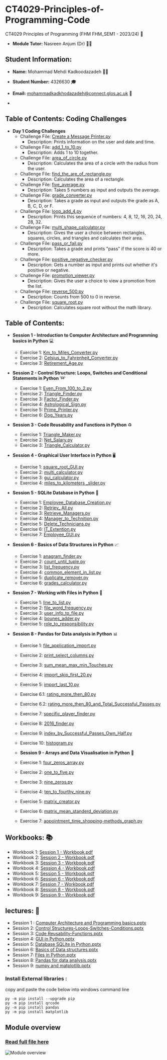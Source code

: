 # CT4029-Principles-of-Programming-Code
CT4029 Principles of Programming (FHM FHM_SEM1 - 2023/24) :notebook:
- **Module Tutor:**  Nasreen Anjum (Dr) :woman_teacher:
## Student Information:
- **Name:** Mohammad Mehdi Kadkoodazadeh :man_student:
- **Student Number:** 4326630 :mortar_board:
- **Email:** mohammadkadkhodazadeh@connect.glos.ac.uk :email:

- 
## Table of Contents: Coding Challenges

- **Day 1 Coding Challenges**
  - Challenge File: [Create a Message Printer.py](https://github.com/mmkdd27/CT4029-Principles-of-Programming-Code/blob/84d12c6241df5874c705fd3d07312a5048a46f58/Day%201%20-%20Session%201/coding%20challenge/Create%20a%20Message%20Printer.py)
    - Description: Prints information on the user and date and time.
  - Challenge File: [add_1_to_10.py](https://github.com/mmkdd27/CT4029-Principles-of-Programming-Code/blob/84d12c6241df5874c705fd3d07312a5048a46f58/Day%201%20-%20Session%201/coding%20challenge/add_1_to_10.py)
    - Description: Adds 1 to 10 together.
  - Challenge File: [area_of_circle.py](https://github.com/mmkdd27/CT4029-Principles-of-Programming-Code/blob/84d12c6241df5874c705fd3d07312a5048a46f58/Day%201%20-%20Session%201/coding%20challenge/area_of_circle.py)
    - Description: Calculates the area of a circle with the radius from the user.
  - Challenge File: [find_the_are_of_rectangle.py](https://github.com/mmkdd27/CT4029-Principles-of-Programming-Code/blob/84d12c6241df5874c705fd3d07312a5048a46f58/Day%201%20-%20Session%201/coding%20challenge/find_the_are%20_of_rectangle.py)
    - Description: Calculates the area of a rectangle.
  - Challenge File: [five_average.py](https://github.com/mmkdd27/CT4029-Principles-of-Programming-Code/blob/84d12c6241df5874c705fd3d07312a5048a46f58/Day%201%20-%20Session%201/coding%20challenge/five_averege.py)
    - Description: Takes 5 numbers as input and outputs the average.
  - Challenge File: [grade_converter.py](https://github.com/mmkdd27/CT4029-Principles-of-Programming-Code/blob/84d12c6241df5874c705fd3d07312a5048a46f58/Day%201%20-%20Session%201/coding%20challenge/grade_converter.py)
    - Description: Takes a grade as input and outputs the grade as A, B, C, D, or F.
  - Challenge File: [loop_add_4.py](https://github.com/mmkdd27/CT4029-Principles-of-Programming-Code/blob/84d12c6241df5874c705fd3d07312a5048a46f58/Day%201%20-%20Session%201/coding%20challenge/loop_add_4.py)
    - Description: Prints this sequence of numbers: 4, 8, 12, 16, 20, 24, 28, 32.
  - Challenge File: [multi_shape_calculator.py](https://github.com/mmkdd27/CT4029-Principles-of-Programming-Code/blob/84d12c6241df5874c705fd3d07312a5048a46f58/Day%201%20-%20Session%201/coding%20challenge/multi_shape_calculator.py)
    - Description: Gives the user a choice between rectangles, squares, circles, and triangles and calculates their area.
  - Challenge File: [pass_or_fail.py](https://github.com/mmkdd27/CT4029-Principles-of-Programming-Code/blob/84d12c6241df5874c705fd3d07312a5048a46f58/Day%201%20-%20Session%201/coding%20challenge/pass_or_fail.py)
    - Description: Takes a grade and prints "pass" if the score is 40 or more.
  - Challenge File: [positive_negative_checker.py](https://github.com/mmkdd27/CT4029-Principles-of-Programming-Code/blob/84d12c6241df5874c705fd3d07312a5048a46f58/Day%201%20-%20Session%201/coding%20challenge/positive_negative_checker.py)
    - Description: Gets a number as input and prints out whether it's positive or negative.
  - Challenge File: [promotion_viewer.py](https://github.com/mmkdd27/CT4029-Principles-of-Programming-Code/blob/84d12c6241df5874c705fd3d07312a5048a46f58/Day%201%20-%20Session%201/coding%20challenge/promotion_viewer.py)
    - Description: Gives the user a choice to view a promotion from the list.
  - Challenge File: [reverse_500.py](https://github.com/mmkdd27/CT4029-Principles-of-Programming-Code/blob/84d12c6241df5874c705fd3d07312a5048a46f58/Day%201%20-%20Session%201/coding%20challenge/reverse_500.py)
    - Description: Counts from 500 to 0 in reverse.
  - Challenge File: [square_root.py](https://github.com/mmkdd27/CT4029-Principles-of-Programming-Code/blob/84d12c6241df5874c705fd3d07312a5048a46f58/Day%201%20-%20Session%201/coding%20challenge/square_root.py)
    - Description: Calculates square root without the math library.

 
  
## Table of Contents:
- **Session 1 - Introduction to Computer Architecture and Programming basics in Python** :computer:
  - Exercise 1: [Km_to_Miles_Converter.py](https://github.com/mmkdd27/CT4029-Principles-of-Programming-Code/blob/04f71e6adf043f570fba62be921b010d6a8e9a80/Day%201%20-%20Session%201/Km_to_Miles_Converter.py)
  - Exercise 2: [Celsius_to_Fahrenheit_Converter.py](https://github.com/mmkdd27/CT4029-Principles-of-Programming-Code/blob/04f71e6adf043f570fba62be921b010d6a8e9a80/Day%201%20-%20Session%201/Celsius_to_Fahrenheit_Converter.py)
  - Exercise 3: [Retirement_Age.py](https://github.com/mmkdd27/CT4029-Principles-of-Programming-Code/blob/04f71e6adf043f570fba62be921b010d6a8e9a80/Day%201%20-%20Session%201/Retirement_Age.py)

- **Session 2 - Control Structure: Loops, Switches and Conditional Statements in Python** :loop:
  - Exercise 1: [Even_From_100_to_2.py](https://github.com/mmkdd27/CT4029-Principles-of-Programming-Code/blob/04f71e6adf043f570fba62be921b010d6a8e9a80/Day%201%20-%20Session%202/Even_From_100_to_2.py)
  - Exercise 2: [Triangle_Finder.py](https://github.com/mmkdd27/CT4029-Principles-of-Programming-Code/blob/04f71e6adf043f570fba62be921b010d6a8e9a80/Day%201%20-%20Session%202/Triangle_Finder.py)
  - Exercise 3: [Factor_Finder.py](https://github.com/mmkdd27/CT4029-Principles-of-Programming-Code/blob/04f71e6adf043f570fba62be921b010d6a8e9a80/Day%201%20-%20Session%202/Factor_Finder.py)
  - Exercise 4: [Astrological_Sign.py](https://github.com/mmkdd27/CT4029-Principles-of-Programming-Code/blob/04f71e6adf043f570fba62be921b010d6a8e9a80/Day%201%20-%20Session%202/Astrological_Sign.py)
  - Exercise 5: [Prime_Printer.py](https://github.com/mmkdd27/CT4029-Principles-of-Programming-Code/blob/04f71e6adf043f570fba62be921b010d6a8e9a80/Day%201%20-%20Session%202/Prime_Printer.py)
  - Exercise 6: [Dog_Years.py](https://github.com/mmkdd27/CT4029-Principles-of-Programming-Code/blob/04f71e6adf043f570fba62be921b010d6a8e9a80/Day%201%20-%20Session%202/Dog_Years.py)

- **Session 3 - Code Reusability and Functions in Python** :recycle:
  - Exercise 1: [Triangle_Maker.py](https://github.com/mmkdd27/CT4029-Principles-of-Programming-Code/blob/04f71e6adf043f570fba62be921b010d6a8e9a80/Day%202%20-%20Session%203/Triangle_Maker.py)
  - Exercise 2: [Net_Salary.py](https://github.com/mmkdd27/CT4029-Principles-of-Programming-Code/blob/04f71e6adf043f570fba62be921b010d6a8e9a80/Day%202%20-%20Session%203/Net_Salary.py)
  - Exercise 3: [Triangle_Calculator.py](https://github.com/mmkdd27/CT4029-Principles-of-Programming-Code/blob/04f71e6adf043f570fba62be921b010d6a8e9a80/Day%202%20-%20Session%203/Triangle_Calculator.py)

- **Session 4 - Graphical User Interface in Python** :desktop_computer:
  - Exercise 1: [square_root_GUI.py](https://github.com/mmkdd27/CT4029-Principles-of-Programming-Code/blob/04f71e6adf043f570fba62be921b010d6a8e9a80/Day%202%20-%20Session%204/square_root_GUI.py)
  - Exercise 2: [multi_calculator.py](https://github.com/mmkdd27/CT4029-Principles-of-Programming-Code/blob/04f71e6adf043f570fba62be921b010d6a8e9a80/Day%202%20-%20Session%204/multi_calculator.py)
  - Exercise 3: [gui_calculator.py](https://github.com/mmkdd27/CT4029-Principles-of-Programming-Code/blob/04f71e6adf043f570fba62be921b010d6a8e9a80/Day%202%20-%20Session%204/gui_calculator.py)
  - Exercise 4: [miles_to_kilometers _slider.py](https://github.com/mmkdd27/CT4029-Principles-of-Programming-Code/blob/04f71e6adf043f570fba62be921b010d6a8e9a80/Day%202%20-%20Session%204/miles_to_kilometers%20_slider.py)

- **Session 5 - SQLite Database in Python** :floppy_disk:
  - Exercise 1: [Employee_Database_Creation.py](https://github.com/mmkdd27/CT4029-Principles-of-Programming-Code/blob/04f71e6adf043f570fba62be921b010d6a8e9a80/Day%203%20-%20Session%205/Employee_Database_Creation.py)
  - Exercise 2: [Retriev_ All.py](https://github.com/mmkdd27/CT4029-Principles-of-Programming-Code/blob/04f71e6adf043f570fba62be921b010d6a8e9a80/Day%203%20-%20Session%205/Retriev_%20All.py)
  - Exercise 3: [Retrieve_Managers.py](https://github.com/mmkdd27/CT4029-Principles-of-Programming-Code/blob/04f71e6adf043f570fba62be921b010d6a8e9a80/Day%203%20-%20Session%205/Retrieve_Managers.py)
  - Exercise 4: [Manager_to_Technition.py](https://github.com/mmkdd27/CT4029-Principles-of-Programming-Code/blob/04f71e6adf043f570fba62be921b010d6a8e9a80/Day%203%20-%20Session%205/Manager_to_Technition.py)
  - Exercise 5: [Delete_Technicians.py](https://github.com/mmkdd27/CT4029-Principles-of-Programming-Code/blob/04f71e6adf043f570fba62be921b010d6a8e9a80/Day%203%20-%20Session%205/Delete_Technicians.py)
  - Exercise 6: [IT_Extention.py](https://github.com/mmkdd27/CT4029-Principles-of-Programming-Code/blob/04f71e6adf043f570fba62be921b010d6a8e9a80/Day%203%20-%20Session%205/IT_Extention.py)
  - Exercise 7: [Employee_GUI.py](https://github.com/mmkdd27/CT4029-Principles-of-Programming-Code/blob/04f71e6adf043f570fba62be921b010d6a8e9a80/Day%203%20-%20Session%205/Employee_GUI.py)

- **Session 6 - Basics of Data Structures in Python** :chart_with_upwards_trend:
  - Exercise 1: [anagram_finder.py](https://github.com/mmkdd27/CT4029-Principles-of-Programming-Code/blob/04f71e6adf043f570fba62be921b010d6a8e9a80/Day%203%20-%20Session%206/anagram_finder.py)
  - Exercise 2: [count_until_tuple.py](https://github.com/mmkdd27/CT4029-Principles-of-Programming-Code/blob/04f71e6adf043f570fba62be921b010d6a8e9a80/Day%203%20-%20Session%206/count_until_tuple.py)
  - Exercise 3: [list_frequency.py](https://github.com/mmkdd27/CT4029-Principles-of-Programming-Code/blob/04f71e6adf043f570fba62be921b010d6a8e9a80/Day%203%20-%20Session%206/list_frequency.py)
  - Exercise 4: [common_element_in_list.py](https://github.com/mmkdd27/CT4029-Principles-of-Programming-Code/blob/04f71e6adf043f570fba62be921b010d6a8e9a80/Day%203%20-%20Session%206/common_element_in_list.py)
  - Exercise 5: [duplicate_remover.py](https://github.com/mmkdd27/CT4029-Principles-of-Programming-Code/blob/04f71e6adf043f570fba62be921b010d6a8e9a80/Day%203%20-%20Session%206/duplicate_remover.py)
  - Exercise 6: [grades_calculator.py](https://github.com/mmkdd27/CT4029-Principles-of-Programming-Code/blob/04f71e6adf043f570fba62be921b010d6a8e9a80/Day%203%20-%20Session%206/grades_calculator.py)

- **Session 7 - Working with Files in Python** :file_folder:
  - Exercise 1: [line_to_list.py](https://github.com/mmkdd27/CT4029-Principles-of-Programming-Code/blob/04f71e6adf043f570fba62be921b010d6a8e9a80/Day%204%20-%20Session%207/line_to_list.py)
  - Exercise 2: [file_word_frequency.py](https://github.com/mmkdd27/CT4029-Principles-of-Programming-Code/blob/04f71e6adf043f570fba62be921b010d6a8e9a80/Day%204%20-%20Session%207/file_word_frequency.py)
  - Exercise 3: [user_info_to_file.py](https://github.com/mmkdd27/CT4029-Principles-of-Programming-Code/blob/04f71e6adf043f570fba62be921b010d6a8e9a80/Day%204%20-%20Session%207/user_info_to_file.py)
  - Exercise 4: [bounes_adder.py](https://github.com/mmkdd27/CT4029-Principles-of-Programming-Code/blob/04f71e6adf043f570fba62be921b010d6a8e9a80/Day%204%20-%20Session%207/bounes_adder.py)
  - Exercise 5: [role_to_responsibility.py](https://github.com/mmkdd27/CT4029-Principles-of-Programming-Code/blob/04f71e6adf043f570fba62be921b010d6a8e9a80/Day%204%20-%20Session%207/role_to_responsibility.py)

- **Session 8 - Pandas for Data analysis in Python** :bar_chart:
  - Exercise 1: [file_application_import.py](https://github.com/mmkdd27/CT4029-Principles-of-Programming-Code/blob/88f7d97e80fcb870edf85d22fc3ae44c46e18b23/Day%204%20-%20Session%208/file_application_import.py)
  - Exercise 2: [print_select_columns.py](https://github.com/mmkdd27/CT4029-Principles-of-Programming-Code/blob/88f7d97e80fcb870edf85d22fc3ae44c46e18b23/Day%204%20-%20Session%208/print_select_columns.py)
  - Exercise 3: [sum_mean_max_min_Touches.py](https://github.com/mmkdd27/CT4029-Principles-of-Programming-Code/blob/d8ad51d0f902ce0c187ab36993a17b9f1cbc4cd5/Day%204%20-%20Session%208/sum_mean_max_min_Touches.py)
  - Exercise 4: [import_skip_first_20.py](https://github.com/mmkdd27/CT4029-Principles-of-Programming-Code/blob/d8ad51d0f902ce0c187ab36993a17b9f1cbc4cd5/Day%204%20-%20Session%208/import_skip_first_20.py)
  - Exercise 5: [import_last_10.py](https://github.com/mmkdd27/CT4029-Principles-of-Programming-Code/blob/dd3305a8aafd91bd68fa47afcf7322988e64333d/Day%204%20-%20Session%208/import_last_10.py)
  - Exercise 6.1: [rating_more_then_80.py](https://github.com/mmkdd27/CT4029-Principles-of-Programming-Code/blob/dd3305a8aafd91bd68fa47afcf7322988e64333d/Day%204%20-%20Session%208/rating_more_then_80.py)
  - Exercise 6.2: [rating_more_then_80_and_Total_Successful_Passes.py](https://github.com/mmkdd27/CT4029-Principles-of-Programming-Code/blob/dd3305a8aafd91bd68fa47afcf7322988e64333d/Day%204%20-%20Session%208/rating_more_then_80_and_Total_Successful_Passes.py)
  - Exercise 7: [specific_player_finder.py](https://github.com/mmkdd27/CT4029-Principles-of-Programming-Code/blob/dd3305a8aafd91bd68fa47afcf7322988e64333d/Day%204%20-%20Session%208/specific_player_finder.py)
  - Exercise 8: [2016_finder.py](https://github.com/mmkdd27/CT4029-Principles-of-Programming-Code/blob/dd3305a8aafd91bd68fa47afcf7322988e64333d/Day%204%20-%20Session%208/2016_finder.py)
  - Exercise 9: [index_by_Successful_Passes_Own_Half.py](https://github.com/mmkdd27/CT4029-Principles-of-Programming-Code/blob/dd3305a8aafd91bd68fa47afcf7322988e64333d/Day%204%20-%20Session%208/index_by_Successful_Passes_Own_Half.py)
  - Exercise 10: [histogram.py](https://github.com/mmkdd27/CT4029-Principles-of-Programming-Code/blob/dd3305a8aafd91bd68fa47afcf7322988e64333d/Day%204%20-%20Session%208/histogram.py)

  - **Session 9 - Arrays and Data Visualisation in Python** :1234:
  - Exercise 1: [four_zeros_array.py](https://github.com/mmkdd27/CT4029-Principles-of-Programming-Code/blob/88f7d97e80fcb870edf85d22fc3ae44c46e18b23/Day%205%20-%20Session%209/four_zeros_array.py)
  - Exercise 2: [one_to_five.py](https://github.com/mmkdd27/CT4029-Principles-of-Programming-Code/blob/88f7d97e80fcb870edf85d22fc3ae44c46e18b23/Day%205%20-%20Session%209/one_to_five.py)
  - Exercise 3: [nine_zeros.py](https://github.com/mmkdd27/CT4029-Principles-of-Programming-Code/blob/88f7d97e80fcb870edf85d22fc3ae44c46e18b23/Day%205%20-%20Session%209/nine_zeros.py)
  - Exercise 4: [ten_to_fourthy_nine.py](https://github.com/mmkdd27/CT4029-Principles-of-Programming-Code/blob/88f7d97e80fcb870edf85d22fc3ae44c46e18b23/Day%205%20-%20Session%209/ten_to_fourthy_nine.py)
  - Exercise 5: [matrix_creator.py](https://github.com/mmkdd27/CT4029-Principles-of-Programming-Code/blob/88f7d97e80fcb870edf85d22fc3ae44c46e18b23/Day%205%20-%20Session%209/matrix_creator.py)
  - Exercise 6: [matrix_mean_standerd_deviation.py](https://github.com/mmkdd27/CT4029-Principles-of-Programming-Code/blob/88f7d97e80fcb870edf85d22fc3ae44c46e18b23/Day%205%20-%20Session%209/matrix_mean_standerd_deviation.py)
  - Exercise 7: [appointment_time_shopping-methods_graph.py](https://github.com/mmkdd27/CT4029-Principles-of-Programming-Code/blob/88f7d97e80fcb870edf85d22fc3ae44c46e18b23/Day%205%20-%20Session%209/appointment_time_shopping-methods_graph.py)

  
## Workbooks: :books:
- Workbook 1: [Session 1 - Workbook.pdf](https://github.com/mmkdd27/CT4029-Principles-of-Programming-Code/blob/04f71e6adf043f570fba62be921b010d6a8e9a80/Day%201%20-%20Session%201/Session%201%20-%20Workbook.pdf)
- Workbook 2: [Session 2 - Workbook.pdf](https://github.com/mmkdd27/CT4029-Principles-of-Programming-Code/blob/04f71e6adf043f570fba62be921b010d6a8e9a80/Day%201%20-%20Session%202/Session%202%20-%20Workbook.pdf)
- Workbook 3: [Session 3 - Workbook.pdf](https://github.com/mmkdd27/CT4029-Principles-of-Programming-Code/blob/04f71e6adf043f570fba62be921b010d6a8e9a80/Day%202%20-%20Session%203/Session%203%20-%20Workbook.pdf)
- Workbook 4: [Session 4 - Workbook.pdf](https://github.com/mmkdd27/CT4029-Principles-of-Programming-Code/blob/04f71e6adf043f570fba62be921b010d6a8e9a80/Day%202%20-%20Session%204/Session%204%20-%20Workbook.pdf)
- Workbook 5: [Session 5 - Workbook.pdf](https://github.com/mmkdd27/CT4029-Principles-of-Programming-Code/blob/04f71e6adf043f570fba62be921b010d6a8e9a80/Day%203%20-%20Session%205/Session%205%20-%20Workbook.pdf)
- Workbook 6: [Session 6 - Workbook.pdf](https://github.com/mmkdd27/CT4029-Principles-of-Programming-Code/blob/04f71e6adf043f570fba62be921b010d6a8e9a80/Day%203%20-%20Session%206/Session%206%20-%20Workbook.pdf)
- Workbook 7: [Session 7 - Workbook.pdf](https://github.com/mmkdd27/CT4029-Principles-of-Programming-Code/blob/04f71e6adf043f570fba62be921b010d6a8e9a80/Day%204%20-%20Session%207/Day%204%20-%20Session%207.pdf)
- Workbook 8: [Session 8 - Workbook.pdf](https://github.com/mmkdd27/CT4029-Principles-of-Programming-Code/blob/04f71e6adf043f570fba62be921b010d6a8e9a80/Day%204%20-%20Session%208/Session%208%20-%20Workbook.pdf)
- Workbook 9: [Session 9 - Workbook.pdf](https://github.com/mmkdd27/CT4029-Principles-of-Programming-Code/blob/04f71e6adf043f570fba62be921b010d6a8e9a80/Day%205%20-%20Session%209/Session%209%20-%20Workbook.pdf)

    
## lectures: :book:
- Session 1 : [Computer Architecture and Programming basics.pptx](https://github.com/mmkdd27/CT4029-Principles-of-Programming-Code/blob/5dcbf70979cc6d17f175ec8b60fc3d6048847b91/Lectures/Computer%20Architecture%20and%20Programming%20basics.pptx)
- Session 2: [Control Structures-Loops-Switches-Conditions.pptx](https://github.com/mmkdd27/CT4029-Principles-of-Programming-Code/blob/5dcbf70979cc6d17f175ec8b60fc3d6048847b91/Lectures/Day%201%20-%20Session%202%20-%20Control%20Structures-Loops-Switches-Conditions.pptx)
- Session 3: [Code Reusability-Functions.pptx](https://github.com/mmkdd27/CT4029-Principles-of-Programming-Code/blob/5dcbf70979cc6d17f175ec8b60fc3d6048847b91/Lectures/Day%202%20-%20Session%203%20-%20Code%20Reusability-Functions.pptx)
- Session 4: [GUI in Python.pptx](https://github.com/mmkdd27/CT4029-Principles-of-Programming-Code/blob/5dcbf70979cc6d17f175ec8b60fc3d6048847b91/Lectures/Day%202%20-%20Session%204%20-%20GUI%20in%20Python.pptx)
- Session 5: [Database SQLite in Python.pptx](https://github.com/mmkdd27/CT4029-Principles-of-Programming-Code/blob/5dcbf70979cc6d17f175ec8b60fc3d6048847b91/Lectures/Day%203%20-%20Session%205%20-%20Database%20SQLite%20in%20Python.pptx)
- Session 6: [Basics of Data structures.pptx](https://github.com/mmkdd27/CT4029-Principles-of-Programming-Code/blob/5dcbf70979cc6d17f175ec8b60fc3d6048847b91/Lectures/Day%203%20-%20Session%206%20-%20Basics%20of%20Data%20structures.pptx)
- Session 7: [Files in Python.pptx](https://github.com/mmkdd27/CT4029-Principles-of-Programming-Code/blob/5dcbf70979cc6d17f175ec8b60fc3d6048847b91/Lectures/Day%204%20-%20Session%207%20-Files%20in%20Python.pptx)
- Session 8: [Pandas for data analysis.pptx](https://github.com/mmkdd27/CT4029-Principles-of-Programming-Code/blob/5dcbf70979cc6d17f175ec8b60fc3d6048847b91/Lectures/Day%204%20-%20Session%208%20-%20Pandas%20for%20data%20analysis.pptx)
- Session 9: [numpy and matplotlib.pptx](https://github.com/mmkdd27/CT4029-Principles-of-Programming-Code/blob/5dcbf70979cc6d17f175ec8b60fc3d6048847b91/Lectures/Day%205%20-%20Session%209%20-%20numpy%20and%20matplotlib.pptx)

### Install External libraries :
copy and paste the code below into windows command line 
```
py -m pip install --upgrade pip
py -m pip install qrcode
py -m pip install pandas
py -m pip install matplotlib
```
## Module overview 
### [Read full file here ](https://github.com/mmkdd27/CT4029-Principles-of-Programming-Code/blob/1296af2b15c505bb1e39004e32d5d47a8df45b88/Lectures/extra%20files/CT4029_Module%20Guide_23_24%20(2).docx)
![Module overview ](https://github.com/mmkdd27/CT4029-Principles-of-Programming-Code/blob/1296af2b15c505bb1e39004e32d5d47a8df45b88/Lectures/extra%20files/Screenshot%202022-08-26%20at%2014.43.26%20(1).png)
